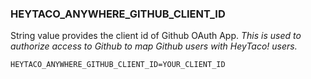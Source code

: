 ### HEYTACO_ANYWHERE_GITHUB_CLIENT_ID

String value provides the client id of Github OAuth App. *This is used to authorize access to Github to map Github users with HeyTaco! users.*

```
HEYTACO_ANYWHERE_GITHUB_CLIENT_ID=YOUR_CLIENT_ID
```
